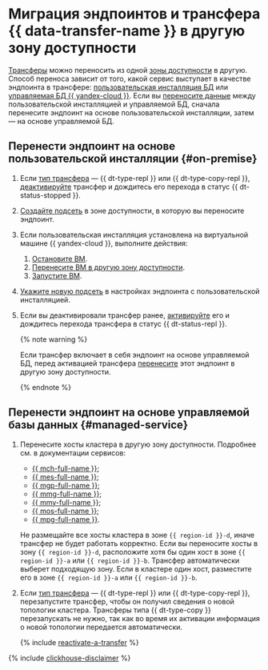 # Миграция эндпоинтов и трансфера {{ data-transfer-name }} в другую зону доступности

[Трансферы](../../concepts/index.md#transfer) можно переносить из одной [зоны доступности](../../../overview/concepts/geo-scope.md) в другую. Способ переноса зависит от того, какой сервис выступает в качестве эндпоинта в трансфере: [пользовательская инсталляция БД](#on-premise) или [управляемая БД {{ yandex-cloud }}](#managed-service). Если вы [переносите данные](../../tutorials/index.md#migration) между пользовательской инсталляцией и управляемой БД, сначала перенесите эндпоинт на основе пользовательской инсталляции, затем — на основе управляемой БД.

## Перенести эндпоинт на основе пользовательской инсталляции {#on-premise}

1. Если [тип трансфера](../../concepts/transfer-lifecycle.md#transfer-types) — {{ dt-type-repl }} или {{ dt-type-copy-repl }}, [деактивируйте](../transfer.md#deactivate) трансфер и дождитесь его перехода в статус {{ dt-status-stopped }}.
1. [Создайте подсеть](../../../vpc/operations/subnet-create.md) в зоне доступности, в которую вы переносите эндпоинт.
1. Если пользовательская инсталляция установлена на виртуальной машине {{ yandex-cloud }}, выполните действия:

   
   1. [Остановите ВМ](../../../compute/operations/vm-control/vm-stop-and-start.md#stop).
   1. [Перенесите ВМ в другую зону доступности](../../../compute/operations/vm-control/vm-change-zone.md).
   1. [Запустите ВМ](../../../compute/operations/vm-control/vm-stop-and-start.md#start).


1. [Укажите новую подсеть](index.md#update) в настройках эндпоинта с пользовательской инсталляцией.
1. Если вы деактивировали трансфер ранее, [активируйте](../transfer.md#activate) его и дождитесь перехода трансфера в статус {{ dt-status-repl }}.

   {% note warning %}

   Если трансфер включает в себя эндпоинт на основе управляемой БД, перед активацией трансфера [перенесите](#managed-service) этот эндпоинт в другую зону доступности.

   {% endnote %}

## Перенести эндпоинт на основе управляемой базы данных {#managed-service}

1. Перенесите хосты кластера в другую зону доступности. Подробнее см. в документации сервисов:

   * [{{ mch-full-name }}](../../../managed-clickhouse/operations/host-migration.md);
   * [{{ mes-full-name }}](../../../managed-elasticsearch/operations/host-migration.md);
   * [{{ mgp-full-name }}](../../../managed-greenplum/operations/cluster-backups.md#restore);
   * [{{ mmg-full-name }}](../../../managed-mongodb/operations/host-migration.md);
   * [{{ mmy-full-name }}](../../../managed-mysql/operations/host-migration.md);
   * [{{ mos-full-name }}](../../../managed-opensearch/operations/host-migration.md);
   * [{{ mpg-full-name }}](../../../managed-postgresql/operations/host-migration.md).

   Не размещайте все хосты кластера в зоне `{{ region-id }}-d`, иначе трансфер не будет работать корректно. Если вы переносите хосты в зону `{{ region-id }}-d`, расположите хотя бы один хост в зоне `{{ region-id }}-a` или `{{ region-id }}-b`. Трансфер автоматически выберет подходящую зону. Если в кластере один хост, разместите его в зоне `{{ region-id }}-a` или `{{ region-id }}-b`.

1. Если [тип трансфера](../../concepts/transfer-lifecycle.md#transfer-types) — {{ dt-type-repl }} или {{ dt-type-copy-repl }}, перезапустите трансфер, чтобы он получил сведения о новой топологии кластера. Трансферы типа {{ dt-type-copy }} перезапускать не нужно, так как во время их активации информация о новой топологии передается автоматически.

   {% include [reactivate-a-transfer](../../../_includes/data-transfer/reactivate-a-transfer.md) %}

{% include [clickhouse-disclaimer](../../../_includes/clickhouse-disclaimer.md) %}
